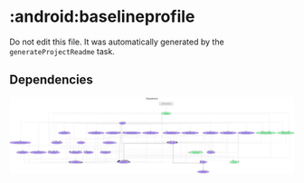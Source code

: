 # :android:baselineprofile

Do not edit this file.
It was automatically generated by the `generateProjectReadme` task.

## Dependencies
![](assets/module_dependency_graph.svg)
